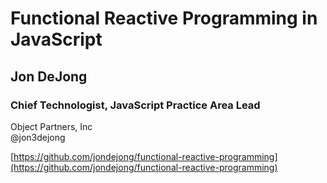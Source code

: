 # Functional Reactive Programming in JavaScript
## Jon DeJong
### Chief Technologist, JavaScript Practice Area Lead<br>
Object Partners, Inc<br>
@jon3dejong

[https://github.com/jondejong/functional-reactive-programming](https://github.com/jondejong/functional-reactive-programming)